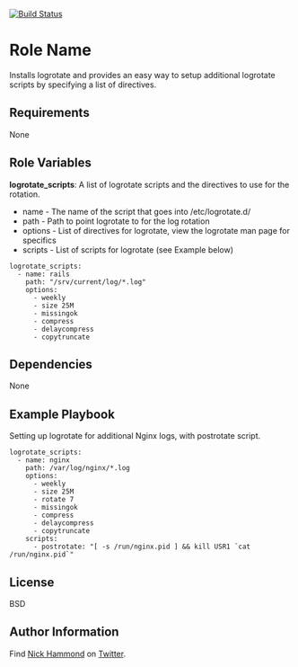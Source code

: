 [![Build Status](https://travis-ci.org/nickhammond/ansible-logrotate.svg?branch=master)](https://travis-ci.org/nickhammond/ansible-logrotate)

Role Name
========

Installs logrotate and provides an easy way to setup additional logrotate scripts by specifying a list of directives.

Requirements
------------

None

Role Variables
--------------

**logrotate_scripts**: A list of logrotate scripts and the directives to use for the rotation.

* name - The name of the script that goes into /etc/logrotate.d/
* path - Path to point logrotate to for the log rotation
* options - List of directives for logrotate, view the logrotate man page for specifics
* scripts - List of scripts for logrotate (see Example below)

```
logrotate_scripts:
  - name: rails
    path: "/srv/current/log/*.log"
    options:
      - weekly
      - size 25M
      - missingok
      - compress
      - delaycompress
      - copytruncate
```

Dependencies
------------

None

Example Playbook
-------------------------

Setting up logrotate for additional Nginx logs, with postrotate script.

```
logrotate_scripts:
  - name: nginx
    path: /var/log/nginx/*.log
    options:
      - weekly
      - size 25M
      - rotate 7
      - missingok
      - compress
      - delaycompress
      - copytruncate
    scripts:
      - postrotate: "[ -s /run/nginx.pid ] && kill USR1 `cat /run/nginx.pid`"

```

License
-------

BSD

Author Information
------------------

Find [Nick Hammond]( http://www.nickhammond.com ) on [Twitter](http://twitter.com/nickhammond).
